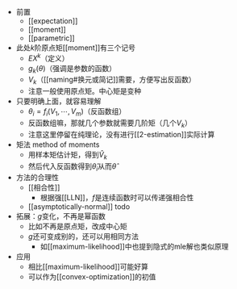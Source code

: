 - 前置
  - [[expectation]]
  - [[moment]]
  - [[parametric]]
- 此处$k$阶原点矩[[moment]]有三个记号
  - $EX^k$（定义）
  - $g_k(\theta)$（强调是参数的函数）
  - $V_k$（[[naming#换元或简记]]需要，方便写出反函数）
  - 注意一般使用原点矩。中心矩是变种
- 只要明确上面，就容易理解
  - $\theta_i = f_i(V_1,\cdots,V_m)$（反函数组）
  - 反函数组嘛，那就几个参数就需要几阶矩（几个$V_k$）
  - 注意这里停留在纯理论，没有进行[[2-estimation]]实际计算
- 矩法 method of moments
  - 用样本矩估计矩，得到$\hat V_k$
  - 然后代入反函数得到$\hat\theta_i$从而$\hat \theta$
- 方法的合理性
  - [[相合性]]
    - 根据强[[LLN]]，$f$是连续函数时可以传递强相合性
  - [[asymptotically-normal]] todo
- 拓展：$g$变化，不再是幂函数
  - 比如不再是原点矩，改成中心矩
  - $g$还可变成别的，还可以用相同方法
    - 如[[maximum-likelihood]]中也提到隐式的mle解也类似原理
- 应用
  - 相比[[maximum-likelihood]]可能好算
  - 可以作为[[convex-optimization]]的初值